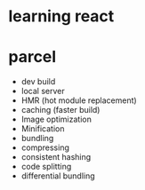 # learning react 

# parcel
- dev build 
- local server
- HMR (hot module replacement)
- caching (faster build)
- Image optimization
- Minification 
- bundling 
- compressing 
- consistent hashing 
- code splitting 
- differential bundling 